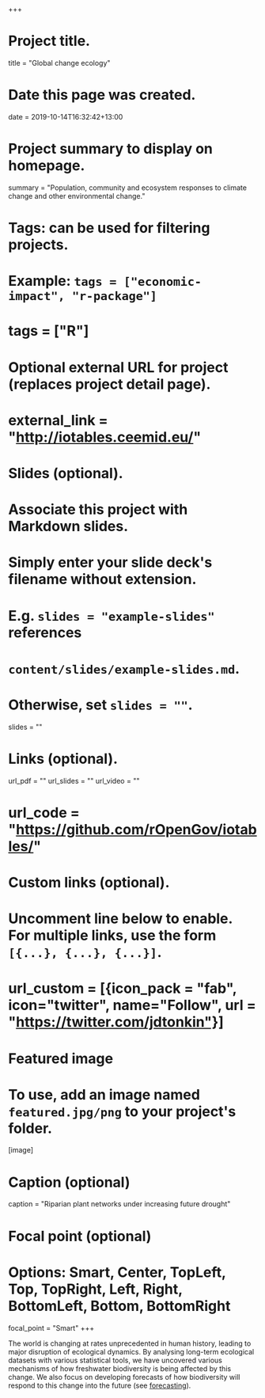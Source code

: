 +++
# Project title.
title = "Global change ecology"

# Date this page was created.
date = 2019-10-14T16:32:42+13:00

# Project summary to display on homepage.
summary = "Population, community and ecosystem responses to climate change and other environmental change."

# Tags: can be used for filtering projects.
# Example: `tags = ["economic-impact", "r-package"]`
# tags = ["R"]

# Optional external URL for project (replaces project detail page).
# external_link = "http://iotables.ceemid.eu/"

# Slides (optional).
#   Associate this project with Markdown slides.
#   Simply enter your slide deck's filename without extension.
#   E.g. `slides = "example-slides"` references 
#   `content/slides/example-slides.md`.
#   Otherwise, set `slides = ""`.
slides = ""

# Links (optional).
url_pdf = ""
url_slides = ""
url_video = ""
# url_code = "https://github.com/rOpenGov/iotables/"

# Custom links (optional).
#   Uncomment line below to enable. For multiple links, use the form `[{...}, {...}, {...}]`.
# url_custom = [{icon_pack = "fab", icon="twitter", name="Follow", url = "https://twitter.com/jdtonkin"}]

# Featured image
# To use, add an image named `featured.jpg/png` to your project's folder. 
[image]
  # Caption (optional)
  caption = "Riparian plant networks under increasing future drought"
  
  # Focal point (optional)
  # Options: Smart, Center, TopLeft, Top, TopRight, Left, Right, BottomLeft, Bottom, BottomRight
  focal_point = "Smart"
+++

The world is changing at rates unprecedented in human history, leading to major disruption of ecological dynamics. By analysing long-term ecological datasets with various statistical tools, we have uncovered various mechanisms of how freshwater biodiversity is being affected by this change. We also focus on developing forecasts of how biodiversity will respond to this change into the future (see [forecasting](/project/forecasting)). 
